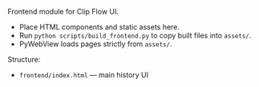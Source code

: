 Frontend module for Clip Flow UI.

- Place HTML components and static assets here.
- Run `python scripts/build_frontend.py` to copy built files into `assets/`.
- PyWebView loads pages strictly from `assets/`.

Structure:
- `frontend/index.html` — main history UI
